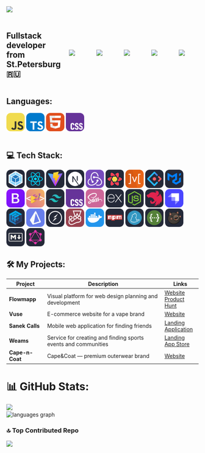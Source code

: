 <img src="https://user-images.githubusercontent.com/74038190/212749695-a6817c5a-a794-462b-afca-1b5ce7dd5e63.gif" width="500">
<br><br>

<div style="display: flex; align-items: center; gap: 20px;">
  <h2>Fullstack developer from St.Petersburg 🇷🇺</h2>
  <img src="https://user-images.githubusercontent.com/74038190/216656952-f8beff5b-935b-4157-a199-5c504b36a810.gif" width="160" />
<img src="https://user-images.githubusercontent.com/74038190/216649426-0c2ee152-84d8-4707-85c4-27a378d2f78a.gif" width="160" />
<img src="https://user-images.githubusercontent.com/74038190/216649443-702212b5-2704-4b2c-8ab0-38bf536a0d41.gif" width="160" />
<img src="https://user-images.githubusercontent.com/74038190/216655813-c9147cb2-cfee-4955-b591-52cac08f1f60.gif" width="160" />
<img src="https://user-images.githubusercontent.com/74038190/216655840-d7262fea-0313-4161-9c45-f69077ea6a2f.gif" width="160" />
</div>

## Languages: <br />

<div>
 <img src="./assets/javascript.svg" width="48">
 <img src="./assets/typescript.svg" width="48">
 <img src="./assets/html.svg" width="48">
 <img src="./assets/css.svg" width="48">
</div>
 <br />
<div>

## 💻 Tech Stack:

<img src="./assets/webpack-auto.svg" width="48">
<img src="./assets/react-auto.svg" width="48">
<img src="./assets/vite-auto.svg" width="48">
<img src="./assets/nextjs-auto.svg" width="48">
<img src="./assets/redux.svg" width="48">
<img src="./assets/reactquery-auto.svg" width="48">
<img src="./assets/mobx.svg" width="48">
<img src="./assets/antdesign-auto.svg" width="48">
<img src="./assets/materialui-auto.svg" width="48">
<img src="./assets/bootstrap.svg" width="48">
<img src="./assets/styledcomponents.svg" width="48">
<img src="./assets/tailwindcss-auto.svg" width="48">
<img src="./assets/css.svg" width="48">
<img src="./assets/sass.svg" width="48">
<img src="./assets/expressjs-auto.svg" width="48">
<img src="./assets/nodejs-auto.svg" width="48">
<img src="./assets/nestjs-auto.svg" width="48">
<img src="./assets/strapi.svg" width="48">
<img src="./assets/sequelize-auto.svg" width="48">
<img src="./assets/prisma.svg" width="48">
<img src="./assets/socketio-auto.svg" width="48">
<img src="./assets/jest.svg" width="48">
<img src="./assets/docker.svg" width="48">
<img src="./assets/npm-auto.svg" width="48">
<img src="./assets/yarn-auto.svg" width="48">
<img src="./assets/swagger-auto.svg" width="48">
<img src="./assets/zustand-auto.svg" width="48">
<img src="./assets/markdown-auto.svg" width="48">
<img src="./assets/graphql-auto.svg" width="48">
</div>

## 🛠️ My Projects:

| Project         | Description                                                    | Links                                                                                                                                                                                                                         |
| --------------- | -------------------------------------------------------------- | ----------------------------------------------------------------------------------------------------------------------------------------------------------------------------------------------------------------------------- |
| **Flowmapp**    | Visual platform for web design planning and development        | [Website](https://www.flowmapp.com/)<br>[Product Hunt](https://www.producthunt.com/products/flowmapp)                                                                                                                         |
| **Vuse**        | E-commerce website for a vape brand                            | [Website](https://www.vuse.ru/)                                                                                                                                                                                               |
| **Sanek Calls** | Mobile web application for finding friends                     | [Landing](https://sanek.io/)<br>[Application](https://app.sanek.io/)                                                                                                                                                          |
| **Weams**       | Service for creating and finding sports events and communities | [Landing](https://weams.ru/)<br>[App Store](https://apps.apple.com/ru/app/weams-%D0%BE%D0%B1%D1%8A%D0%B5%D0%B4%D0%B8%D0%BD%D1%8F%D0%B5%D0%BC-%D1%81%D0%BF%D0%BE%D1%80%D1%82%D1%81%D0%BC%D0%B5%D0%BD%D0%BE%D0%B2/id6739068709) |
| **Cape-n-Coat** | Cape&Coat — premium outerwear brand                            | [Website](https://cape-n-coat.ru/)                                                                                                                                                                                            |

# 📊 GitHub Stats:

![](https://nirzak-streak-stats.vercel.app/?user=MaxKosh1994&theme=dark&hide_border=false)<br/>
<img src="https://github-readme-stats.vercel.app/api/top-langs?username=MaxKosh1994&locale=en&hide_title=false&layout=compact&card_width=320&langs_count=5&theme=dracula&hide_border=false" height="150" alt="languages graph"  />

### 🔝 Top Contributed Repo

![](https://github-contributor-stats.vercel.app/api?username=MaxKosh1994&limit=5&theme=dark&combine_all_yearly_contributions=true)
